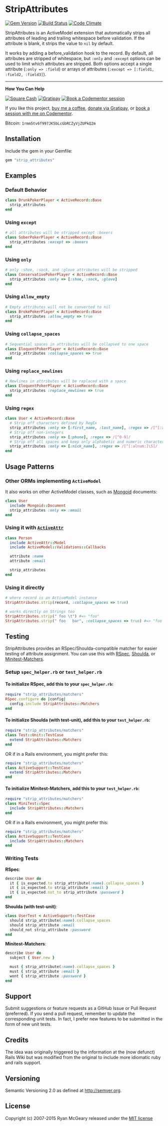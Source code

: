 # StripAttributes

[![Gem Version](http://img.shields.io/gem/v/strip_attributes.svg)](https://rubygems.org/gems/strip_attributes) [![Build Status](https://secure.travis-ci.org/rmm5t/strip_attributes.svg)](http://travis-ci.org/rmm5t/strip_attributes) [![Code Climate](http://img.shields.io/codeclimate/github/rmm5t/strip_attributes.svg)](https://codeclimate.com/github/rmm5t/strip_attributes)

StripAttributes is an ActiveModel extension that automatically strips all
attributes of leading and trailing whitespace before validation. If the
attribute is blank, it strips the value to `nil` by default.

It works by adding a before_validation hook to the record.  By default, all
attributes are stripped of whitespace, but `:only` and `:except`
options can be used to limit which attributes are stripped.  Both options accept
a single attribute (`:only => :field`) or arrays of attributes (`:except =>
[:field1, :field2, :field3]`).

---

**How You Can Help**

[![Square Cash](http://img.shields.io/badge/square%20cash-$rmm5t-brightgreen.svg)][square]
[![Gratipay](http://img.shields.io/gratipay/rmm5t.svg)][gratipay]
[![Book a Codementor session](http://img.shields.io/badge/codementor-book%20a%20session-orange.svg)][codementor]

If you like this project, [buy me a coffee][square], [donate via Gratipay][gratipay], or [book a session with me on Codementor][codementor].

Bitcoin: `1rmm5tv6f997JK5bLcGbRCZyVjZUPkQ2m`

[square]: https://cash.me/$rmm5t "Donate to rmm5t for open source!"
[gratipay]: https://gratipay.com/rmm5t/ "Donate to rmm5t for open source!"
[bitcoin]: bitcoin:1rmm5tv6f997JK5bLcGbRCZyVjZUPkQ2m?amount=0.01&label=Coffee%20to%20rmm5t%20for%20Open%20Source "Buy rmm5t a coffee for open source!"
[codementor]: https://www.codementor.io/rmm5t?utm_campaign=profile&utm_source=button-rmm5t&utm_medium=shields "Book a session with rmm5t on Codementor!"

## Installation

Include the gem in your Gemfile:

```ruby
gem "strip_attributes"
```

## Examples

### Default Behavior

```ruby
class DrunkPokerPlayer < ActiveRecord::Base
  strip_attributes
end
```

### Using `except`

```ruby
# all attributes will be stripped except :boxers
class SoberPokerPlayer < ActiveRecord::Base
  strip_attributes :except => :boxers
end
```

### Using `only`

```ruby
# only :shoe, :sock, and :glove attributes will be stripped
class ConservativePokerPlayer < ActiveRecord::Base
  strip_attributes :only => [:shoe, :sock, :glove]
end
```

### Using `allow_empty`

```ruby
# Empty attributes will not be converted to nil
class BrokePokerPlayer < ActiveRecord::Base
  strip_attributes :allow_empty => true
end
```

### Using `collapse_spaces`

```ruby
# Sequential spaces in attributes will be collapsed to one space
class EloquentPokerPlayer < ActiveRecord::Base
  strip_attributes :collapse_spaces => true
end
```

### Using `replace_newlines`

```ruby
# Newlines in attributes will be replaced with a space
class EloquentPokerPlayer < ActiveRecord::Base
  strip_attributes :replace_newlines => true
end
```

### Using `regex`

```ruby
class User < ActiveRecord::Base
  # Strip off characters defined by RegEx
  strip_attributes :only => [:first_name, :last_name], :regex => /[^[:alpha:]\s]/
  # Strip off non-integers
  strip_attributes :only => [:phone], :regex => /[^0-9]/
  # Strip off all spaces and keep only alphabetic and numeric characters
  strip_attributes :only => [:nick_name], :regex => /[^[:alnum:]\S]/
end
```

## Usage Patterns

### Other ORMs implementing `ActiveModel`

It also works on other ActiveModel classes, such as [Mongoid](http://mongoid.org/) documents:

```ruby
class User
  include Mongoid::Document
  strip_attributes :only => :email
end
```

### Using it with [`ActiveAttr`](https://github.com/cgriego/active_attr)

```ruby
class Person
  include ActiveAttr::Model
  include ActiveModel::Validations::Callbacks

  attribute :name
  attribute :email

  strip_attributes
end

```

### Using it directly

```ruby
# where record is an ActiveModel instance
StripAttributes.strip(record, :collapse_spaces => true)

# works directly on Strings too
StripAttributes.strip(" foo \t") #=> "foo"
StripAttributes.strip(" foo   bar", :collapse_spaces => true) #=> "foo bar"
```

## Testing

StripAttributes provides an RSpec/Shoulda-compatible matcher for easier
testing of attribute assignment. You can use this with
[RSpec](http://rspec.info/), [Shoulda](https://github.com/thoughtbot/shoulda),
or [Minitest-Matchers](https://github.com/zenspider/minitest-matchers).

### Setup `spec_helper.rb` or `test_helper.rb`

#### To initialize **RSpec**, add this to your `spec_helper.rb`:

```ruby
require "strip_attributes/matchers"
RSpec.configure do |config|
  config.include StripAttributes::Matchers
end
```

#### To initialize **Shoulda (with test-unit)**, add this to your `test_helper.rb`:

```ruby
require "strip_attributes/matchers"
class Test::Unit::TestCase
  extend StripAttributes::Matchers
end
```

OR if in a Rails environment, you might prefer this:

``` ruby
require "strip_attributes/matchers"
class ActiveSupport::TestCase
  extend StripAttributes::Matchers
end
```

#### To initialize **Minitest-Matchers**, add this to your `test_helper.rb`:

```ruby
require "strip_attributes/matchers"
class MiniTest::Spec
  include StripAttributes::Matchers
end
```

OR if in a Rails environment, you might prefer this:

``` ruby
require "strip_attributes/matchers"
class ActiveSupport::TestCase
  include StripAttributes::Matchers
end
```

### Writing Tests

**RSpec**:

```ruby
describe User do
  it { is_expected.to strip_attribute(:name).collapse_spaces }
  it { is_expected.to strip_attribute :email }
  it { is_expected.not_to strip_attribute :password }
end
```

**Shoulda (with test-unit)**:

```ruby
class UserTest < ActiveSupport::TestCase
  should strip_attribute(:name).collapse_spaces
  should strip_attribute :email
  should_not strip_attribute :password
end
```

**Minitest-Matchers**:

```ruby
describe User do
  subject { User.new }

  must { strip_attribute(:name).collapse_spaces }
  must { strip_attribute :email }
  wont { strip_attribute :password }
end
```

## Support

Submit suggestions or feature requests as a GitHub Issue or Pull
Request (preferred). If you send a pull request, remember to update the
corresponding unit tests.  In fact, I prefer new features to be submitted in the
form of new unit tests.

## Credits

The idea was originally triggered by the information at the (now defunct)
Rails Wiki but was modified from the original to include more idiomatic ruby
and rails support.

## Versioning

Semantic Versioning 2.0 as defined at <http://semver.org>.

## License

Copyright (c) 2007-2015 Ryan McGeary released under the [MIT
license](http://en.wikipedia.org/wiki/MIT_License)
